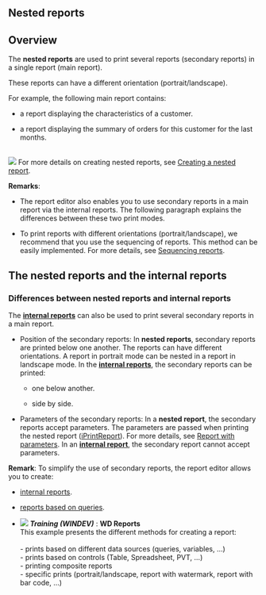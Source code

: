 


## Nested reports
			



<a name="NOTE1"></a>
<a name="NOTE1_1"></a>


## Overview
<a name="overview_ELTTEXTE000139"></a>
<a name="Nested_Report"></a>
The **nested reports** are used to print several reports (secondary reports) in a single report (main report).

These reports can have a different orientation (portrait/landscape).

For example, the following main report contains:

- a report displaying the characteristics of a customer.

- a report displaying the summary of orders for this customer for the last months.

<br>![](https://doc.pcsoft.fr/en-US/images/image.awp?langid=3&name=etatImbrique.gif&type=thumb)
For more details on creating nested reports, see [Creating a nested report](../WDChamp/1011003.md).

**Remarks**: 

- The report editor also enables you to use secondary reports in a main report via the internal reports. The following paragraph explains the differences between these two print modes.  

- To print reports with different orientations (portrait/landscape), we recommend that you use the sequencing of reports. This method can be easily implemented. For more details, see [Sequencing reports](../WDChamp/9000128.md).






<a name="NOTE2"></a>
<a name="NOTE2_1"></a>


## The nested reports and the internal reports
<a name="the_nested_reports_and_the_internal_reports_ELTTEXTE000163"></a>


### Differences between nested reports and internal reports
<a name="differences_between_nested_reports_and_internal_reports_ELTPARAGRAPHE000050"></a>

The **[internal reports](../WDChamp/1013044.md)** can also be used to print several secondary reports in a main report.

- Position of the secondary reports:
	In **nested reports**, secondary reports are printed below one another. The reports can have different orientations. A report in portrait mode can be nested in a report in landscape mode.
	In the **[internal reports](../WDChamp/1013044.md)**, the secondary reports can be printed:

	- one below another.

	- side by side.




- Parameters of the secondary reports:
	In a **nested report**, the secondary reports accept parameters. The parameters are passed when printing the nested report ([iPrintReport](../WDLang5/3046032.md)). For more details, see  [Report with parameters](../WDChamp/1011008.md).
	In an **[internal report](../WDChamp/1013044.md)**, the secondary report cannot accept parameters.




**Remark**: To simplify the use of secondary reports, the report editor allows you to create:

- [internal reports](../WDChamp/1013044.md).

- [reports based on queries](../WDChamp/1011013.md).





- ![](https://doc.pcsoft.fr/en-US/images/image.awp?langid=3&name=WDReports.gif) ***Training (WINDEV)*** : **WD Reports** <br>This example presents the different methods for creating a report:<br><br>- prints based on different data sources (queries, variables, ...)<br>- prints based on controls (Table, Spreadsheet, PVT, ...)<br>- printing composite reports<br>- specific prints (portrait/landscape, report with watermark, report with bar code, ...)


